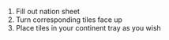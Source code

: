 <!-- TODO Full description of nation sheet -->
1. Fill out nation sheet
2. Turn corresponding tiles face up
3. Place tiles in your continent tray as you wish
